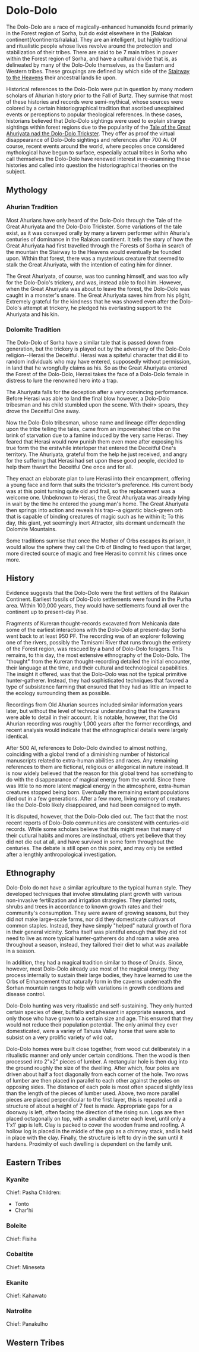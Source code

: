 # Dolo-Dolo

The Dolo-Dolo are a race of magically-enhanced humanoids found primarily in the Forest region of Sorha, but
do exist elsewhere in the [Ralakan continent(/continents/ralaka). They are an intelligent, but highly traditional 
and ritualistic people whose lives revolve around the protection and stabilization of their tribes. There are said 
to be 7 main tribes in power within the Forest region of Sorha, and have a cultural divide that is, as delineated
by many of the Dolo-Dolo themselves, as the Eastern and Western tribes. These groupings are defined by 
which side of the [Stairway to the Heavens](/places/stairway-to-the-heavens) their ancestral lands lie upon.

Historical references to the Dolo-Dolo were put in question by many modern scholars of Ahurian history prior to the 
Fall of Burtz. They surmise that most of these histories and records were semi-mythical, whose sources were colored
by a certain historiographical tradition that ascribed unexplained events or perceptions to popular theological references.
In these cases, historians believed that Dolo-Dolo sightings were used to explain strange sightings within forest regions
due to the popularity of the [Tale of the Great Ahuriyata nad the Dolo-Dolo Trickster](). They offer as proof the virtual
disappearance of Dolo-Dolo sightings and references after 700 Ai. Of course, recent events around the world, where peoples once
considered mythological have begun to surface, especially actual tribes in Sorha who call themselves the Dolo-Dolo have renewed
interest in re-examining these histories and called into question the historiographical theories on the subject.

## Mythology
### Ahurian Tradition

Most Ahurians have only heard of the Dolo-Dolo through the Tale of the Great Ahuriyata and the Dolo-Dolo Trickster.
  Some variations of the tale exist, as it was conveyed orally by many a tavern performer within Ahuria's centuries
of dominance in the Ralakan continent. It tells the story of how the Great Ahuriyata had first travelled through the 
Forests of Sorha in search of the mountain the Stairway to the Heavens would eventually be founded upon. WIthin
that forest, there was a mysterious creature that seemed to stalk the Great Ahuriyata, with the intention of 
eating him for dinner. 

The Great Ahuriyata, of course, was too cunning himself, and was too wily for the Dolo-Dolo's
trickery, and was, instead able to fool him. However, when the Great Ahuriyata was about to leave the forest,
the Dolo-Dolo was caught in a monster's snare. The Great Ahuriyata saves him from his plight, Extremely grateful
for the kindness that he was showed even after the Dolo-Dolo's attempt at trickery, he pledged his everlasting
support to the Ahuriyata and his kin.

### Dolomite Tradition

The Dolo-Dolo of Sorha have a similar tale that is passed down from generation, but the trickery is played out by 
the adversary of the Dolo-Dolo religion--Herasi the Deceitful. Herasi was a spiteful character that did ill to 
random individuals who may have entered, supposedly without permission, in land that he wrongfully claims as his.
So as the Great Ahuriyata entered the Forest of the Dolo-Dolo, Herasi takes the face of a Dolo-Dolo female in
distress to lure the renowned hero into a trap.

The Ahuriyata falls for the deception after a very convincing performance. Before Herasi was able to land the final
blow however, a Dolo-Dolo tribesman and his child stumbled upon the scene. With their> spears, they drove the 
Deceitful One away. 

Now the Dolo-Dolo tribesman, whose name and lineage differ depending upon the tribe telling the tales, came from
an impoverished tribe on the brink of starvation due to a famine induced by the very same Herasi. They feared that
Herasi would now punish them even more after exposing his true form the the erstwhile interloper that entered 
the Deceitful One's territory. The Ahuriyata, grateful from the help he just received, and angry for the suffering
that Herasi had set upon these good people, decided to help them thwart the Deceitful One once and for all.

They enact an elaborate plan to lure Herasi into their encampment, offering a young face and form that suits the
trickster's preference. His current body was at this point turning quite old and frail, so the replacement was
a welcome one. Unbeknown to Herasi, the Great Ahuriyata was already lying in wait by the time he entered the 
young man's home. The Great Ahuriyata then springs into action and reveals his trap--a gigantic black-green orb
that is capable of binding creatures of magic such as he within it; To this day, this giant, yet seemingly inert 
Attractor, sits dormant underneath the Dolomite Mountains. 

Some traditions surmise that once the Mother of Orbs escapes its prison, it would allow the sphere they call the
Orb of Binding to feed upon that larger, more directed source of magic and free Herasi to commit his crimes once more.

## History

Evidence suggests that the Dolo-Dolo were the first settlers of the Ralakan Continent. Earliest fossils of
Dolo-Dolo settlements were found in the Purha area. Within 100,000 years, they would have settlements found all over the continent up to present-day Pise.

Fragments of Kureran thought-records excavated from Mehicania date some of the earliest interactions with the Dolo-Dolo at present-day Sorha went back to at least 950 PF. The recording was of an explorer following one of the rivers, possibly the Tamisami River that runs through the entirety of the Forest region, was rescued by a band of Dolo-Dolo foragers. This remains, to this day, the most extensive ethnography of the Dolo-Dolo. The "thought" from the Kureran thought-recording detailed the initial encounter, their language at the time, and their cultural and technological capabilities. The insight it offered, was that the Dolo-Dolo was not the typical primitive hunter-gatherer. Instead, they had sophisticated techniques that favored a type of subsistence farming that ensured that they had as little an impact to the ecology surrounding them as possible.

Recordings from Old Ahurian sources included similar information years later, but without the level of technical understanding that the Kurerans were able to detail in their account. It is notable, however, that the Old Ahurian recording was roughly 1,000 years after the former recordings, and recent analysis would indicate that the ethnographical details were largely identical. 

After 500 AI, references to Dolo-Dolo dwindled to almost nothing, coinciding with a global trend of a diminishing number of historical manuscripts related to extra-human abilities and races. Any remaining references to them are fictional, religious or allegorical in nature instead. It is now widely believed that the reason for this global trend has something to do with the disappearance of magical energy from the world. Since there was little to no more latent magical energy in the atmosphere, extra-human creatures stopped being born. Eventually the remaining extant populations died out in a few generations. After a few more, living memory of creatures like the Dolo-Dolo likely disappeared, and had been consigned to myth.

It is disputed, however, that the Dolo-Dolo died out. The fact that the most recent reports of Dolo-Dolo communities are consistent with centuries-old records. While some scholars believe that this might mean that many of their cutlural habits and mores are instinctual, others yet believe that they did not die out at all, and have survived in some form throughout the centuries. The debate is still open on this point, and may only be settled after a lengthly anthropological investigation.
## Ethnography

Dolo-Dolo do not have a similar agriculture to the typical human style. They developed techniques that involve stimulating plant growth with various non-invasive fertilization and irrigation strategies. They planted roots, shrubs and trees in accordance to known growth rates and their community's consumption. They were aware of growing seasons, but they did not make large-scale farms, nor did they domesticate cultivars of common staples. Instead, they have simply "helped" natural growth of flora in their general vicinity. Sorha itself was plentiful enough that they did not need to live as more typical hunter-gatherers do ahd roam a wide area throughout a season, instead, they tailored their diet to what was available in a season. 

In addition, they had a magical tradition similar to those of Druids. Since, however, most Dolo-Dolo already use most of the magical energy they process internally to sustain their large bodies, they have learned to use the Orbs of Enhancement that naturally form in the caverns underneath the Sorhan mountain ranges to help with variations in growth conditions and disease control. 

Dolo-Dolo hunting was very ritualistic and self-sustaining. They only hunted certain species of deer, buffallo and pheasant in apprpriate seasons, and only those who have grown to a certain size and age. This ensured that they would not reduce their population potential. The only animal they ever domesticated, were a variey of Tahusa Valley horse that were able to subsist on a very prolific variety of wild oat.  

Dolo-Dolo homes were built close together, from wood cut deliberately in a ritualistic manner and only under certain conditions. Then the wood is then processed into 2"x2" pieces of lumber. A rectangular hole is then dug into the ground roughly the size of the dwelling. After which, four poles are driven about half a foot diagonally from each corner of the hole. Two rows of lumber are then placed in parallel to each other against the poles on opposing sides. The distance of each pole is most often spaced slightly less than the length of the pieces of lumber used. Above, two more parallel pieces are placed perpendicular to the first layer, this is repeated until a structure of about a height of 7 feet is made. Appropriate gaps for a doorway is left, often facing the direction of the rising sun. Logs are then placed octagonally on top, with a smaller diameter each level, until only a 1'x1' gap is left. Clay is packed to cover the wooden frame and roofing. A hollow log is placed in the middle of the gap as a chimney stack, and is held in place with the clay. Finally, the structure is left to dry in the sun until it hardens. Proximity of each dwelling is dependent on the family unit.


## Eastern Tribes

### Kyanite

Chief: Pasha
Children:
  - Tonto
  - Char'hi


### Boleite

Chief: Fisiha

### Cobaltite

Chief: Mineseta

### Ekanite

Chief: Kahawato

### Natrolite

Chief: Panakulho


## Western Tribes